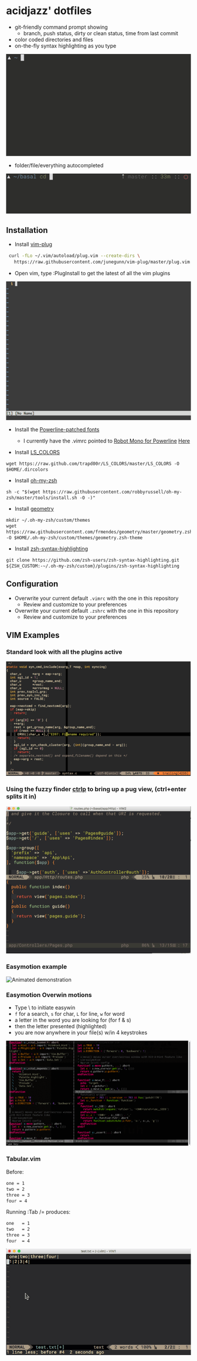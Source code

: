 # acidjazz' dotfiles

* git-friendly command prompt showing 
  * branch, push status, dirty or clean status, time from last commit
* color coded directories and files
* on-the-fly syntax highlighting as you type

![](geometry.gif)

* folder/file/everything autocompleted

![](autocomplete.gif)

## Installation

* Install [vim-plug](https://github.com/junegunn/vim-plug)
```bash
 curl -fLo ~/.vim/autoload/plug.vim --create-dirs \
   https://raw.githubusercontent.com/junegunn/vim-plug/master/plug.vim
```
* Open vim, type :PlugInstall to get the latest of all the vim plugins

![vim-plug](https://raw.githubusercontent.com/junegunn/i/master/vim-plug/installer.gif)

* Install the [Powerline-patched fonts](https://github.com/powerline/fonts)
  * I currently have the .vimrc pointed to [Robot Mono for Powerline](https://github.com/powerline/fonts/blob/master/RobotoMono/Roboto%20Mono%20for%20Powerline.ttf) [Here](https://github.com/acidjazz/dotfiles/blob/master/.vimrc#L143)

* Install [LS_COLORS](https://github.com/trapd00r/LS_COLORS)
```shell
wget https://raw.github.com/trapd00r/LS_COLORS/master/LS_COLORS -O $HOME/.dircolors
```

* Install [oh-my-zsh](https://github.com/robbyrussell/oh-my-zsh)

```shell
sh -c "$(wget https://raw.githubusercontent.com/robbyrussell/oh-my-zsh/master/tools/install.sh -O -)"
```

* Install [geometry](https://github.com/frmendes/geometry)
```shell
mkdir ~/.oh-my-zsh/custom/themes
wget https://raw.githubusercontent.com/frmendes/geometry/master/geometry.zsh -O $HOME/.oh-my-zsh/custom/themes/geometry.zsh-theme
```

* Install [zsh-syntax-highlighting](https://github.com/zsh-users/zsh-syntax-highlighting)

```shell
git clone https://github.com/zsh-users/zsh-syntax-highlighting.git ${ZSH_CUSTOM:-~/.oh-my-zsh/custom}/plugins/zsh-syntax-highlighting
```
 
## Configuration

 * Overwrite your current default `.vimrc` with the one in this repository
   * Review and customize to your preferences
 * Overwrite your current default `.zshrc` with the one in this repository
   * Review and customize to your preferences

## VIM Examples

### Standard look with all the plugins active

![](vim_example.png)

### Using the fuzzy finder [ctrlp](https://github.com/ctrlpvim/ctrlp.vim) to bring up a pug view, (ctrl+enter splits it in)

![](ctrlp.gif)

### Easymotion example

![Animated demonstration](https://f.cloud.github.com/assets/3797062/2039359/a8e938d6-899f-11e3-8789-60025ea83656.gif)

### Easymotion Overwin motions

* Type \ to initiate easywin
* `f` for a search, `s` for char, `L` for line, `w` for word
* a letter in the word you are looking for (for f & s)
* then the letter presented (highlighted) 
* you are now anywhere in your file(s) w/in 4 keystrokes

![](https://raw.githubusercontent.com/haya14busa/i/2753bd4dd1dfdf5962dbdbffabf24244e4e14243/easymotion/overwin-motions.gif)

### Tabular.vim

Before:
```
one = 1
two = 2
three = 3
four = 4
```
Running :Tab /= produces:
```
one   = 1
two   = 2
three = 3
four  = 4
```
![](tabular.gif)

